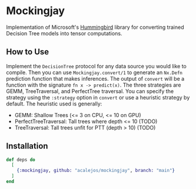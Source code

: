 # Mockingjay

Implementation of Microsoft's [Hummingbird](https://github.com/microsoft/hummingbird) library for converting trained Decision Tree
models into tensor computations. 

## How to Use

Implement the `DecisionTree` protocol for any data source you would like to compile. Then you can use `Mockingjay.convert/1`
to generate an `Nx.Defn` prediction function that makes inferences. The output of `convert` will be a function with the signature
`fn x -> predict(x)`. The three strategies are GEMM, TreeTraversal, and PerfectTree traversal. You can specify the strategy using the
`:strategy` option in `convert` or use a heuristic strategy by default. The heuristic used is generally:
* GEMM: Shallow Trees (<= 3 on CPU, <= 10 on GPU)
* PerfectTreeTraversal: Tall trees where depth <= 10 (TODO)
* TreeTraversal: Tall trees unfit for PTT (depth > 10) (TODO)

## Installation

```elixir
def deps do
  [
    {:mockingjay, github: "acalejos/mockingjay", branch: "main"}
  ]
end
```
